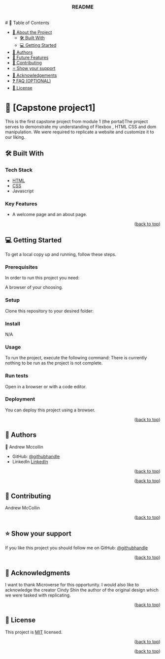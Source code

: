 <a name="readme-top"></a>

<div align="center">
  <h3><b>README</b></h3>
</div>

<br>
# 📗 Table of Contents

- [📖 About the Project](#about-project)
  - [🛠 Built With](#built-with)
  - [💻 Getting Started](#getting-started)
- [👥 Authors](#authors)
- [🔭 Future Features](#future-features)
- [🤝 Contributing](#contributing)
- [⭐️ Show your support](#support)
- [🙏 Acknowledgements](#acknowledgements)
- [❓ FAQ (OPTIONAL)](#faq)
- [📝 License](#license)


# 📖 [Capstone project1] <a name="about-project"></a>


This is the first capstone project from module 1 (the portal)The project serves to demonstrate my understanding of Flexbox , HTML CSS and dom manipulation. We were required to replicate a website and customize it to our liking.


## 🛠 Built With <a name="built-with"></a>

### Tech Stack <a name="tech-stack"></a>
  
  <ul>
    <li><a href="https://html.spec.whatwg.org/">HTML</a></li>
    <li><a href="https://www.w3.org/Style/CSS/Overview.en.html">CSS</a></li>
    <li> Javascript</li>
  </ul>

### Key Features <a name="key-features"></a>

- A welcome page and an about page.

<p align="right">(<a href="#readme-top">back to top</a>)</p>

## 💻 Getting Started <a name="getting-started"></a>

To get a local copy up and running, follow these steps.

### Prerequisites

In order to run this project you need:

A browser of your choosing.

### Setup

Clone this repository to your desired folder:



### Install

N/A


### Usage

To run the project, execute the following command:
There is currently nothing to be run as the project is not complete.


### Run tests

Open in a browser or with a code editor.



### Deployment

You can deploy this project using a browser.



<p align="right">(<a href="#readme-top">back to top</a>)</p>


## 👥 Authors <a name="authors"></a>


👤 Andrew Mccollin

- GitHub: [@githubhandle](https://github.com/Drew246)
- LinkedIn [LinkedIn](https://linkedin.com/in/andrew-mccollin)


<p align="right">(<a href="#readme-top">back to top</a>)</p>




<p align="right">(<a href="#readme-top">back to top</a>)</p>

## 🤝 Contributing <a name="contributing"></a>

Andrew McCollin

<p align="right">(<a href="#readme-top">back to top</a>)</p>


## ⭐️ Show your support <a name="support"></a>

If you like this project you should follow me on GitHub: [@githubhandle](https://github.com/Drew246)

<p align="right">(<a href="#readme-top">back to top</a>)</p>



## 🙏 Acknowledgments <a name="acknowledgements"></a>

I want to thank Microverse for this opportunity.
I would also like to acknowledge the creator Cindy Shin the author of the original design which we were tasked with replicating.


<p align="right">(<a href="#readme-top">back to top</a>)</p>


## 📝 License <a name="license"></a>

This project is [MIT](./LICENSE) licensed.


<p align="right">(<a href="#readme-top">back to top</a>)</p>





<p align="right">(<a href="#readme-top">back to top</a>)</p> 
